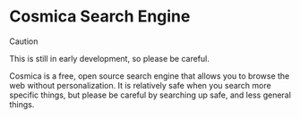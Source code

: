 # Cosmica Search Engine

> [!CAUTION]
> This is still in early development, so please be careful.

Cosmica is a free, open source search engine that allows you to browse the web without personalization. It is relatively safe when you search more specific things, but please be careful by searching up safe, and less general things.
